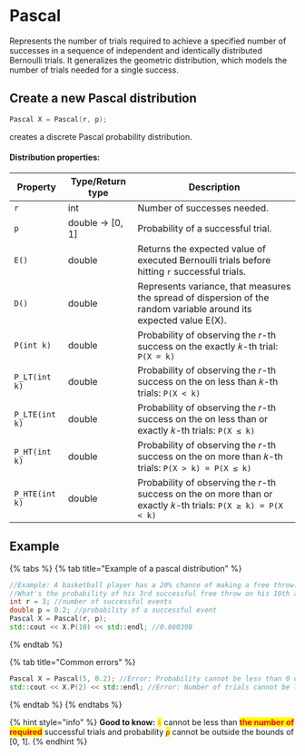 # Pascal

Represents the number of trials required to achieve a specified number of successes in a sequence of independent and identically distributed Bernoulli trials. It generalizes the geometric distribution, which models the number of trials needed for a single success.

## Create a new Pascal distribution

```cpp
Pascal X = Pascal(r, p); 
```

creates a discrete Pascal probability distribution.&#x20;

#### Distribution properties:

<table data-full-width="true"><thead><tr><th>Property</th><th>Type/Return type</th><th>Description</th></tr></thead><tbody><tr><td><code>r</code></td><td>int</td><td>Number of successes needed. </td></tr><tr><td><code>p</code></td><td>double -> [0, 1] </td><td>Probability of a successful trial. </td></tr><tr><td><code>E()</code></td><td>double</td><td>Returns the expected value of executed Bernoulli trials before hitting <code>r</code> successful trials. </td></tr><tr><td><code>D()</code></td><td>double</td><td>Represents variance, that measures the spread of dispersion of the random variable around its expected value E(X).</td></tr><tr><td><code>P(int k)</code></td><td>double</td><td>Probability of observing the 𝑟-th success on the exactly 𝑘-th trial: <code>P(X = k)</code></td></tr><tr><td><code>P_LT(int k)</code></td><td>double</td><td>Probability of observing the 𝑟-th success on the on less than 𝑘-th trials: <code>P(X &#x3C; k)</code></td></tr><tr><td><code>P_LTE(int k)</code></td><td>double</td><td>Probability of observing the 𝑟-th success on the on less than or exactly 𝑘-th trials: <code>P(X ≤ k)</code></td></tr><tr><td><code>P_HT(int k)</code></td><td>double</td><td>Probability of observing the 𝑟-th success on the on more than 𝑘-th trials: <code>P(X > k) = P(X ≤ k)</code></td></tr><tr><td><code>P_HTE(int k)</code></td><td>double</td><td>Probability of observing the 𝑟-th success on the on more than or exactly 𝑘-th trials: <code>P(X ≥ k) = P(X &#x3C; k)</code></td></tr></tbody></table>

## Example

{% tabs %}
{% tab title="Example of a pascal distribution" %}
```cpp
//Example: A basketball player has a 20% chance of making a free throw. 
//What's the probability of his 3rd successful free throw on his 10th attempt?
int r = 3; //number of successful events
double p = 0.2; //probability of a successful event
Pascal X = Pascal(r, p);
std::cout << X.P(10) << std::endl; //0.060398
```
{% endtab %}

{% tab title="Common errors" %}
```cpp
Pascal X = Pascal(5, 0.2); //Error: Probability cannot be less than 0 or more than 1.
std::cout << X.P(2) << std::endl; //Error: Number of trials cannot be less than the number of required successful trials. 
```
{% endtab %}
{% endtabs %}

{% hint style="info" %}
**Good to know:** _<mark style="color:orange;">`k`</mark>_ cannot be less than <mark style="color:red;">**the number of required**</mark> successful trials and probability _<mark style="color:purple;">`p`</mark>_ cannot be outside the bounds of \[0, 1].
{% endhint %}
